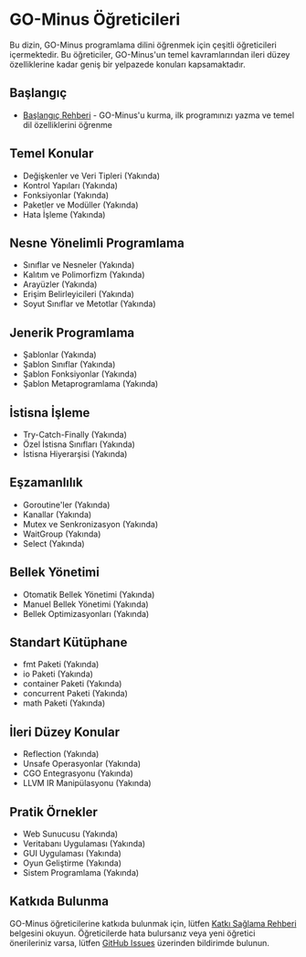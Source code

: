 # GO-Minus Öğreticileri

Bu dizin, GO-Minus programlama dilini öğrenmek için çeşitli öğreticileri içermektedir. Bu öğreticiler, GO-Minus'un temel kavramlarından ileri düzey özelliklerine kadar geniş bir yelpazede konuları kapsamaktadır.

## Başlangıç

- [Başlangıç Rehberi](getting-started.md) - GO-Minus'u kurma, ilk programınızı yazma ve temel dil özelliklerini öğrenme

## Temel Konular

- Değişkenler ve Veri Tipleri (Yakında)
- Kontrol Yapıları (Yakında)
- Fonksiyonlar (Yakında)
- Paketler ve Modüller (Yakında)
- Hata İşleme (Yakında)

## Nesne Yönelimli Programlama

- Sınıflar ve Nesneler (Yakında)
- Kalıtım ve Polimorfizm (Yakında)
- Arayüzler (Yakında)
- Erişim Belirleyicileri (Yakında)
- Soyut Sınıflar ve Metotlar (Yakında)

## Jenerik Programlama

- Şablonlar (Yakında)
- Şablon Sınıflar (Yakında)
- Şablon Fonksiyonlar (Yakında)
- Şablon Metaprogramlama (Yakında)

## İstisna İşleme

- Try-Catch-Finally (Yakında)
- Özel İstisna Sınıfları (Yakında)
- İstisna Hiyerarşisi (Yakında)

## Eşzamanlılık

- Goroutine'ler (Yakında)
- Kanallar (Yakında)
- Mutex ve Senkronizasyon (Yakında)
- WaitGroup (Yakında)
- Select (Yakında)

## Bellek Yönetimi

- Otomatik Bellek Yönetimi (Yakında)
- Manuel Bellek Yönetimi (Yakında)
- Bellek Optimizasyonları (Yakında)

## Standart Kütüphane

- fmt Paketi (Yakında)
- io Paketi (Yakında)
- container Paketi (Yakında)
- concurrent Paketi (Yakında)
- math Paketi (Yakında)

## İleri Düzey Konular

- Reflection (Yakında)
- Unsafe Operasyonlar (Yakında)
- CGO Entegrasyonu (Yakında)
- LLVM IR Manipülasyonu (Yakında)

## Pratik Örnekler

- Web Sunucusu (Yakında)
- Veritabanı Uygulaması (Yakında)
- GUI Uygulaması (Yakında)
- Oyun Geliştirme (Yakında)
- Sistem Programlama (Yakında)

## Katkıda Bulunma

GO-Minus öğreticilerine katkıda bulunmak için, lütfen [Katkı Sağlama Rehberi](../../CONTRIBUTING.md) belgesini okuyun. Öğreticilerde hata bulursanız veya yeni öğretici önerileriniz varsa, lütfen [GitHub Issues](https://github.com/gominus/gominus/issues) üzerinden bildirimde bulunun.
